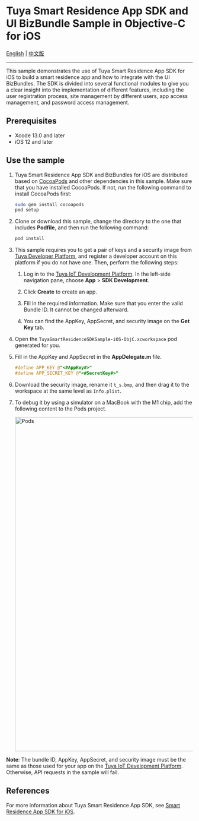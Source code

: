 # Tuya Smart Residence App SDK and UI BizBundle Sample in Objective-C for iOS

 [English](README.md) | [中文版](README-zh.md)

---

This sample demonstrates the use of Tuya Smart Residence App SDK for iOS to build a smart residence app and how to integrate with the UI BizBundles. The SDK is divided into several functional modules to give you a clear insight into the implementation of different features, including the user registration process, site management by different users, app access management, and password access management.


## Prerequisites

- Xcode 13.0 and later
- iOS 12 and later

## Use the sample

1. Tuya Smart Residence App SDK and BizBundles for iOS are distributed based on [CocoaPods](http://cocoapods.org/) and other dependencies in this sample. Make sure that you have installed CocoaPods. If not, run the following command to install CocoaPods first:

    ```bash
    sudo gem install cocoapods
    pod setup
    ```

2. Clone or download this sample, change the directory to the one that includes **Podfile**, and then run the following command:

    ```bash
    pod install
    ```

3. This sample requires you to get a pair of keys and a security image from [Tuya Developer Platform](https://developer.tuya.com/), and register a developer account on this platform if you do not have one. Then, perform the following steps:

   1. Log in to the [Tuya IoT Development Platform](https://iot.tuya.com/). In the left-side navigation pane, choose **App** > **SDK Development**.

   2. Click **Create** to create an app.

   3. Fill in the required information. Make sure that you enter the valid Bundle ID. It cannot be changed afterward.

   4. You can find the AppKey, AppSecret, and security image on the **Get Key** tab.

4. Open the `TuyaSmartResidenceSDKSample-iOS-ObjC.xcworkspace` pod generated for you.

5. Fill in the AppKey and AppSecret in the **AppDelegate.m** file.

    ```objective-c
    #define APP_KEY @"<#AppKey#>"
    #define APP_SECRET_KEY @"<#SecretKey#>"
    ```

6. Download the security image, rename it `t_s.bmp`, and then drag it to the workspace at the same level as `Info.plist`.

7. To debug it by using a simulator on a MacBook with the M1 chip, add the following content to the Pods project.

    <img alt="Pods" src="https://airtake-public-data-1254153901.cos.ap-shanghai.myqcloud.com/content-platform/hestia/1638348535b9dac74712e.png" width="900">

**Note**: The bundle ID, AppKey, AppSecret, and security image must be the same as those used for your app on the [Tuya IoT Development Platform](https://iot.tuya.com). Otherwise, API requests in the sample will fail.

## References
For more information about Tuya Smart Residence App SDK, see [Smart Residence App SDK for iOS](https://developer.tuya.com/en/docs/app-development/saas-smart-residence-ios?id=Kb3npxylwo4dm).
